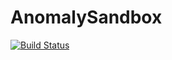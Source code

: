 # AnomalySandbox

[![Build Status](https://github.com/vitskvara/AnomalySandbox.jl/actions/workflows/CI.yml/badge.svg?branch=main)](https://github.com/vitskvara/AnomalySandbox.jl/actions/workflows/CI.yml?query=branch%3Amain)
